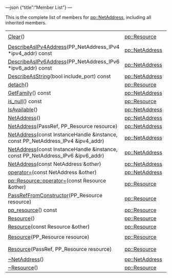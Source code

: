 —json {“title”:“Member List”} —

This is the complete list of members for <a href="/docs/native-client/pepper_beta/cpp/classpp_1_1_net_address/" class="el">pp::NetAddress</a>, including all inherited members.

<table><tbody><tr class="odd"><td><a href="/docs/native-client/pepper_beta/cpp/classpp_1_1_resource#ad4016f37d3022863ca0188acb26ac9c4" class="el">Clear</a>()</td><td><a href="/docs/native-client/pepper_beta/cpp/classpp_1_1_resource/" class="el">pp::Resource</a></td><td><code> [protected]</code></td></tr><tr class="even"><td><a href="/docs/native-client/pepper_beta/cpp/classpp_1_1_net_address#a3fdbd86db0384bf334dabcefa5e46237" class="el">DescribeAsIPv4Address</a>(PP_NetAddress_IPv4 *ipv4_addr) const</td><td><a href="/docs/native-client/pepper_beta/cpp/classpp_1_1_net_address/" class="el">pp::NetAddress</a></td><td></td></tr><tr class="odd"><td><a href="/docs/native-client/pepper_beta/cpp/classpp_1_1_net_address#a81991279a52f8d38d9b75e1e607a81a5" class="el">DescribeAsIPv6Address</a>(PP_NetAddress_IPv6 *ipv6_addr) const</td><td><a href="/docs/native-client/pepper_beta/cpp/classpp_1_1_net_address/" class="el">pp::NetAddress</a></td><td></td></tr><tr class="even"><td><a href="/docs/native-client/pepper_beta/cpp/classpp_1_1_net_address#a9ff9ad19269af1c00ff02542397e92cc" class="el">DescribeAsString</a>(bool include_port) const</td><td><a href="/docs/native-client/pepper_beta/cpp/classpp_1_1_net_address/" class="el">pp::NetAddress</a></td><td></td></tr><tr class="odd"><td><a href="/docs/native-client/pepper_beta/cpp/classpp_1_1_resource#a81b9246381bdddacca3ac25f6ded2bfd" class="el">detach</a>()</td><td><a href="/docs/native-client/pepper_beta/cpp/classpp_1_1_resource/" class="el">pp::Resource</a></td><td></td></tr><tr class="even"><td><a href="/docs/native-client/pepper_beta/cpp/classpp_1_1_net_address#a271533da67cd5c6f536c6595b439bd9b" class="el">GetFamily</a>() const</td><td><a href="/docs/native-client/pepper_beta/cpp/classpp_1_1_net_address/" class="el">pp::NetAddress</a></td><td></td></tr><tr class="odd"><td><a href="/docs/native-client/pepper_beta/cpp/classpp_1_1_resource#a859068e34cdc2dc0b78754c255323aa9" class="el">is_null</a>() const</td><td><a href="/docs/native-client/pepper_beta/cpp/classpp_1_1_resource/" class="el">pp::Resource</a></td><td><code> [inline]</code></td></tr><tr class="even"><td><a href="/docs/native-client/pepper_beta/cpp/classpp_1_1_net_address#a15547416a0b50b6ebd271ca421a91068" class="el">IsAvailable</a>()</td><td><a href="/docs/native-client/pepper_beta/cpp/classpp_1_1_net_address/" class="el">pp::NetAddress</a></td><td><code> [static]</code></td></tr><tr class="odd"><td><a href="/docs/native-client/pepper_beta/cpp/classpp_1_1_net_address#abe4887a33342dac27318079f07bb012d" class="el">NetAddress</a>()</td><td><a href="/docs/native-client/pepper_beta/cpp/classpp_1_1_net_address/" class="el">pp::NetAddress</a></td><td></td></tr><tr class="even"><td><a href="/docs/native-client/pepper_beta/cpp/classpp_1_1_net_address#ade2ad27841d2ccedbb202ee2c1eade14" class="el">NetAddress</a>(PassRef, PP_Resource resource)</td><td><a href="/docs/native-client/pepper_beta/cpp/classpp_1_1_net_address/" class="el">pp::NetAddress</a></td><td></td></tr><tr class="odd"><td><a href="/docs/native-client/pepper_beta/cpp/classpp_1_1_net_address#ae54044b80f97d259cb23b924a877ce53" class="el">NetAddress</a>(const InstanceHandle &amp;instance, const PP_NetAddress_IPv4 &amp;ipv4_addr)</td><td><a href="/docs/native-client/pepper_beta/cpp/classpp_1_1_net_address/" class="el">pp::NetAddress</a></td><td></td></tr><tr class="even"><td><a href="/docs/native-client/pepper_beta/cpp/classpp_1_1_net_address#a76442610ed533079115a5150b7a9c98c" class="el">NetAddress</a>(const InstanceHandle &amp;instance, const PP_NetAddress_IPv6 &amp;ipv6_addr)</td><td><a href="/docs/native-client/pepper_beta/cpp/classpp_1_1_net_address/" class="el">pp::NetAddress</a></td><td></td></tr><tr class="odd"><td><a href="/docs/native-client/pepper_beta/cpp/classpp_1_1_net_address#a8c0b559bd205387c199aba688c356298" class="el">NetAddress</a>(const NetAddress &amp;other)</td><td><a href="/docs/native-client/pepper_beta/cpp/classpp_1_1_net_address/" class="el">pp::NetAddress</a></td><td></td></tr><tr class="even"><td><a href="/docs/native-client/pepper_beta/cpp/classpp_1_1_net_address#ab12bb266c9714d818aedc9cce7a209cf" class="el">operator=</a>(const NetAddress &amp;other)</td><td><a href="/docs/native-client/pepper_beta/cpp/classpp_1_1_net_address/" class="el">pp::NetAddress</a></td><td></td></tr><tr class="odd"><td><a href="/docs/native-client/pepper_beta/cpp/classpp_1_1_resource#aaf808a98bdaa7998d82e19514aa87423" class="el">pp::Resource::operator=</a>(const Resource &amp;other)</td><td><a href="/docs/native-client/pepper_beta/cpp/classpp_1_1_resource/" class="el">pp::Resource</a></td><td></td></tr><tr class="even"><td><a href="/docs/native-client/pepper_beta/cpp/classpp_1_1_resource#a3eda014529127a818df8d5bb5ec2fdf0" class="el">PassRefFromConstructor</a>(PP_Resource resource)</td><td><a href="/docs/native-client/pepper_beta/cpp/classpp_1_1_resource/" class="el">pp::Resource</a></td><td><code> [protected]</code></td></tr><tr class="odd"><td><a href="/docs/native-client/pepper_beta/cpp/classpp_1_1_resource#a46a6123de0b007ad3fcb6f666534ccb4" class="el">pp_resource</a>() const</td><td><a href="/docs/native-client/pepper_beta/cpp/classpp_1_1_resource/" class="el">pp::Resource</a></td><td><code> [inline]</code></td></tr><tr class="even"><td><a href="/docs/native-client/pepper_beta/cpp/classpp_1_1_resource#a56679e93a58101c8dce5dc510811a094" class="el">Resource</a>()</td><td><a href="/docs/native-client/pepper_beta/cpp/classpp_1_1_resource/" class="el">pp::Resource</a></td><td></td></tr><tr class="odd"><td><a href="/docs/native-client/pepper_beta/cpp/classpp_1_1_resource#ab0f664099ca06367180f220ea7e0b831" class="el">Resource</a>(const Resource &amp;other)</td><td><a href="/docs/native-client/pepper_beta/cpp/classpp_1_1_resource/" class="el">pp::Resource</a></td><td></td></tr><tr class="even"><td><a href="/docs/native-client/pepper_beta/cpp/classpp_1_1_resource#a555de93fdf4793f7db1183bf71d20580" class="el">Resource</a>(PP_Resource resource)</td><td><a href="/docs/native-client/pepper_beta/cpp/classpp_1_1_resource/" class="el">pp::Resource</a></td><td><code> [explicit, protected]</code></td></tr><tr class="odd"><td><a href="/docs/native-client/pepper_beta/cpp/classpp_1_1_resource#a907d3d6b7e292587c8cb9ff30d0a418d" class="el">Resource</a>(PassRef, PP_Resource resource)</td><td><a href="/docs/native-client/pepper_beta/cpp/classpp_1_1_resource/" class="el">pp::Resource</a></td><td><code> [protected]</code></td></tr><tr class="even"><td><a href="/docs/native-client/pepper_beta/cpp/classpp_1_1_net_address#a06b05fdecaf0b32ee74e7ebbb85a0674" class="el">~NetAddress</a>()</td><td><a href="/docs/native-client/pepper_beta/cpp/classpp_1_1_net_address/" class="el">pp::NetAddress</a></td><td><code> [virtual]</code></td></tr><tr class="odd"><td><a href="/docs/native-client/pepper_beta/cpp/classpp_1_1_resource#a081165265e2bd8217eaa2be2aeeb3aa3" class="el">~Resource</a>()</td><td><a href="/docs/native-client/pepper_beta/cpp/classpp_1_1_resource/" class="el">pp::Resource</a></td><td><code> [virtual]</code></td></tr></tbody></table>
